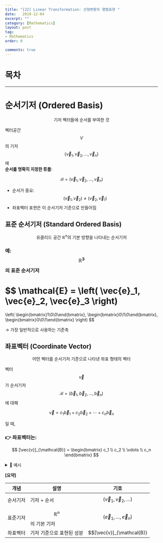```yaml
---
title: "[22] Linear Transformation: 선형변환의 행렬표현 "
date:   2019-12-04
excerpt: ""
category: [Mathematics]
layout: post
tag:
- Mathematics
order: 0

comments: true
---
```




# 목차




----




# 순서기저 (Ordered Basis)

$$
\text{기저 벡터들에 순서를 부여한 것}
$$



벡터공간 $$V$$의 기저 $$\{\vec{v}_1, \vec{v}_2, \dots, \vec{v}_n\}$$ 에  
**순서를 명확히 지정한 튜플**:

$$
\mathcal{B} = (\vec{v}_1, \vec{v}_2, \dots, \vec{v}_n)
$$

- 순서가 중요:  
  $$(\vec{v}_1, \vec{v}_2) \ne (\vec{v}_2, \vec{v}_1)$$  
- 좌표벡터 표현은 이 순서기저 기준으로 만들어짐


## 표준 순서기저 (Standard Ordered Basis)



$$
\text{유클리드 공간 } \mathbb{R}^n \text{의 기본 방향을 나타내는 순서기저}
$$

### 예: $$\mathbb{R}^3$$의 표준 순서기저

$$
\mathcal{E} = \left(
\vec{e}_1, \vec{e}_2, \vec{e}_3
\right)
=
\left(
\begin{bmatrix}1\\0\\0\end{bmatrix},
\begin{bmatrix}0\\1\\0\end{bmatrix},
\begin{bmatrix}0\\0\\1\end{bmatrix}
\right)
$$

→ 가장 일반적으로 사용하는 기준축



## 좌표벡터 (Coordinate Vector)


$$
\text{어떤 벡터를 순서기저 기준으로 나타낸 좌표 형태의 벡터}
$$

벡터 $$\vec{v}$$가 순서기저 $$\mathcal{B} = (\vec{b}_1, \vec{b}_2, \dots, \vec{b}_n)$$ 에 대해

$$
\vec{v} = c_1 \vec{b}_1 + c_2 \vec{b}_2 + \cdots + c_n \vec{b}_n
$$

일 때,

### 👉 좌표벡터는:

$$
[\vec{v}]_{\mathcal{B}} =
\begin{bmatrix}
c_1 \\
c_2 \\
\vdots \\
c_n
\end{bmatrix}
$$




<details>
<summary>🎯 예시 </summary>
<div markdown="1">


벡터 $$\vec{v} = \begin{bmatrix}5\\2\end{bmatrix}$$ 가 있고,  
기저 $$\mathcal{B} = \left(
\begin{bmatrix}1\\1\end{bmatrix},
\begin{bmatrix}1\\-1\end{bmatrix}
\right)$$ 이라고 하자.

$\vec{v}$를 다음과 같이 표현할 수 있다면:

$$
\vec{v} = 3 \cdot \begin{bmatrix}1\\1\end{bmatrix}
+ 2 \cdot \begin{bmatrix}1\\-1\end{bmatrix}
$$

→ $$[\vec{v}]_{\mathcal{B}} = \begin{bmatrix}3 \\ 2\end{bmatrix}$$


</div>
</details>  



**[요약]**    



| 개념 | 설명 | 기호 |
|------|------|------|
| 순서기저 | 기저 + 순서 | $$(\vec{v}_1, \vec{v}_2, \dots)$$ |
| 표준기저 | $$\mathbb{R}^n$$의 기본 기저 | $$(\vec{e}_1, \dots, \vec{e}_n)$$ |
| 좌표벡터 | 기저 기준으로 표현된 성분 | $$[\vec{v}]_{\mathcal{B}}



















